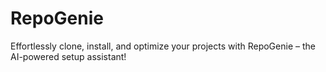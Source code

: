 # RepoGenie
Effortlessly clone, install, and optimize your projects with RepoGenie – the AI-powered setup assistant!
